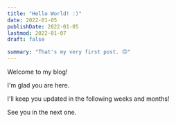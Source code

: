 ```yaml
---
title: "Hello World! :)"
date: 2022-01-05
publishDate: 2022-01-05
lastmod: 2022-01-07
draft: false

summary: "That's my very first post. 🙃"
---
```


Welcome to my blog!

I'm glad you are here.

I'll keep you updated in the following weeks and months!

See you in the next one.
